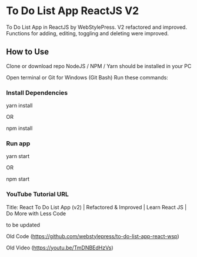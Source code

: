 # To Do List App ReactJS V2

To Do List App in ReactJS by WebStylePress. V2 refactored and improved. Functions for adding, editing, toggling and deleting were improved.

## How to Use

Clone or download repo
NodeJS / NPM / Yarn should be installed in your PC

Open terminal or Git for Windows (Git Bash)
Run these commands:

### Install Dependencies

yarn install

OR

npm install

### Run app

yarn start

OR

npm start

### YouTube Tutorial URL

Title: React To Do List App (v2) | Refactored & Improved | Learn React JS | Do More with Less Code

to be updated

Old Code (https://github.com/webstylepress/to-do-list-app-react-wsp)

Old Video (https://youtu.be/TmDNBEdHzVs)

